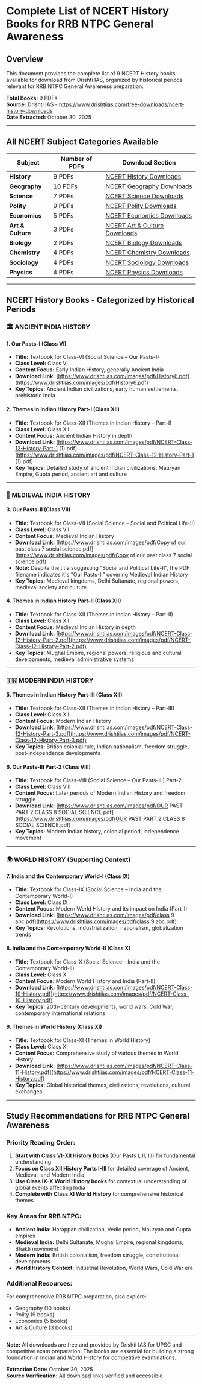 # Complete List of NCERT History Books for RRB NTPC General Awareness

## Overview
This document provides the complete list of 9 NCERT History books available for download from Drishti IAS, organized by historical periods relevant for RRB NTPC General Awareness preparation.

**Total Books:** 9 PDFs  
**Source:** Drishti IAS - https://www.drishtiias.com/free-downloads/ncert-history-downloads  
**Date Extracted:** October 30, 2025

---

## All NCERT Subject Categories Available

| Subject | Number of PDFs | Download Section |
|---------|----------------|------------------|
| **History** | 9 PDFs | [NCERT History Downloads](https://www.drishtiias.com/free-downloads/ncert-history-downloads) |
| **Geography** | 10 PDFs | [NCERT Geography Downloads](https://www.drishtiias.com/free-downloads/ncert-geography-downloads) |
| **Science** | 7 PDFs | [NCERT Science Downloads](https://www.drishtiias.com/free-downloads/ncert-books-science-download) |
| **Polity** | 9 PDFs | [NCERT Polity Downloads](https://www.drishtiias.com/free-downloads/ncert-book-polity-download) |
| **Economics** | 5 PDFs | [NCERT Economics Downloads](https://www.drishtiias.com/free-downloads/ncert-books-economics-download) |
| **Art & Culture** | 3 PDFs | [NCERT Art & Culture Downloads](https://www.drishtiias.com/free-downloads/ncert-books-indian-art-download) |
| **Biology** | 2 PDFs | [NCERT Biology Downloads](https://www.drishtiias.com/free-downloads/ncert-books-biology-download) |
| **Chemistry** | 4 PDFs | [NCERT Chemistry Downloads](https://www.drishtiias.com/free-downloads/ncert-books-chemistry-download) |
| **Sociology** | 4 PDFs | [NCERT Sociology Downloads](https://www.drishtiias.com/free-downloads/ncert-books-sociology-download) |
| **Physics** | 4 PDFs | [NCERT Physics Downloads](https://www.drishtiias.com/free-downloads/ncert-books-physics-download) |

---

## NCERT History Books - Categorized by Historical Periods

### 🏛️ ANCIENT INDIA HISTORY

#### 1. Our Pasts-I (Class VI)
- **Title:** Textbook for Class-VI (Social Science – Our Pasts-I)
- **Class Level:** Class VI
- **Content Focus:** Early Indian History, generally Ancient India
- **Download Link:** [https://www.drishtiias.com/images/pdf/History6.pdf](https://www.drishtiias.com/images/pdf/History6.pdf)
- **Key Topics:** Ancient Indian civilizations, early human settlements, prehistoric India

#### 2. Themes in Indian History Part-I (Class XII)
- **Title:** Textbook for Class-XII (Themes in Indian History – Part-I)
- **Class Level:** Class XII
- **Content Focus:** Ancient Indian History in depth
- **Download Link:** [https://www.drishtiias.com/images/pdf/NCERT-Class-12-History-Part-1 (1).pdf](https://www.drishtiias.com/images/pdf/NCERT-Class-12-History-Part-1 (1).pdf)
- **Key Topics:** Detailed study of ancient Indian civilizations, Mauryan Empire, Gupta period, ancient art and culture

---

### 🏰 MEDIEVAL INDIA HISTORY

#### 3. Our Pasts-II (Class VII)
- **Title:** Textbook for Class-VII (Social Science – Social and Political Life-II)
- **Class Level:** Class VII
- **Content Focus:** Medieval Indian History
- **Download Link:** [https://www.drishtiias.com/images/pdf/Copy of our past class 7 social science.pdf](https://www.drishtiias.com/images/pdf/Copy of our past class 7 social science.pdf)
- **Note:** Despite the title suggesting "Social and Political Life-II", the PDF filename indicates it's "Our Pasts-II" covering Medieval Indian History
- **Key Topics:** Medieval kingdoms, Delhi Sultanate, regional powers, medieval society and culture

#### 4. Themes in Indian History Part-II (Class XII)
- **Title:** Textbook for Class-XII (Themes in Indian History – Part-II)
- **Class Level:** Class XII
- **Content Focus:** Medieval Indian History in depth
- **Download Link:** [https://www.drishtiias.com/images/pdf/NCERT-Class-12-History-Part-2.pdf](https://www.drishtiias.com/images/pdf/NCERT-Class-12-History-Part-2.pdf)
- **Key Topics:** Mughal Empire, regional powers, religious and cultural developments, medieval administrative systems

---

### 🇮🇳 MODERN INDIA HISTORY

#### 5. Themes in Indian History Part-III (Class XII)
- **Title:** Textbook for Class-XII (Themes in Indian History – Part-III)
- **Class Level:** Class XII
- **Content Focus:** Modern Indian History
- **Download Link:** [https://www.drishtiias.com/images/pdf/NCERT-Class-12-History-Part-3.pdf](https://www.drishtiias.com/images/pdf/NCERT-Class-12-History-Part-3.pdf)
- **Key Topics:** British colonial rule, Indian nationalism, freedom struggle, post-independence developments

#### 6. Our Pasts-III Part-2 (Class VIII)
- **Title:** Textbook for Class-VIII (Social Science – Our Pasts-III) Part-2
- **Class Level:** Class VIII
- **Content Focus:** Later periods of Modern Indian History and freedom struggle
- **Download Link:** [https://www.drishtiias.com/images/pdf/OUR PAST PART 2 CLASS 8 SOCIAL SCIENCE.pdf](https://www.drishtiias.com/images/pdf/OUR PAST PART 2 CLASS 8 SOCIAL SCIENCE.pdf)
- **Key Topics:** Modern Indian history, colonial period, independence movement

---

### 🌍 WORLD HISTORY (Supporting Context)

#### 7. India and the Contemporary World-I (Class IX)
- **Title:** Textbook for Class-IX (Social Science – India and the Contemporary World-I)
- **Class Level:** Class IX
- **Content Focus:** Modern World History and its impact on India (Part-I)
- **Download Link:** [https://www.drishtiias.com/images/pdf/class 9 abc.pdf](https://www.drishtiias.com/images/pdf/class 9 abc.pdf)
- **Key Topics:** Revolutions, industrialization, nationalism, globalization trends

#### 8. India and the Contemporary World-II (Class X)
- **Title:** Textbook for Class-X (Social Science – India and the Contemporary World-II)
- **Class Level:** Class X
- **Content Focus:** Modern World History and India (Part-II)
- **Download Link:** [https://www.drishtiias.com/images/pdf/NCERT-Class-10-History.pdf](https://www.drishtiias.com/images/pdf/NCERT-Class-10-History.pdf)
- **Key Topics:** 20th-century developments, world wars, Cold War, contemporary international relations

#### 9. Themes in World History (Class XI)
- **Title:** Textbook for Class-XI (Themes in World History)
- **Class Level:** Class XI
- **Content Focus:** Comprehensive study of various themes in World History
- **Download Link:** [https://www.drishtiias.com/images/pdf/NCERT-Class-11-History.pdf](https://www.drishtiias.com/images/pdf/NCERT-Class-11-History.pdf)
- **Key Topics:** Global historical themes, civilizations, revolutions, cultural exchanges

---

## Study Recommendations for RRB NTPC General Awareness

### Priority Reading Order:
1. **Start with Class VI-XII History Books** (Our Pasts I, II, III) for fundamental understanding
2. **Focus on Class XII History Parts I-III** for detailed coverage of Ancient, Medieval, and Modern India
3. **Use Class IX-X World History books** for contextual understanding of global events affecting India
4. **Complete with Class XI World History** for comprehensive historical themes

### Key Areas for RRB NTPC:
- **Ancient India:** Harappan civilization, Vedic period, Mauryan and Gupta empires
- **Medieval India:** Delhi Sultanate, Mughal Empire, regional kingdoms, Bhakti movement
- **Modern India:** British colonialism, freedom struggle, constitutional developments
- **World History Context:** Industrial Revolution, World Wars, Cold War era

### Additional Resources:
For comprehensive RRB NTPC preparation, also explore:
- Geography (10 books)
- Polity (9 books) 
- Economics (5 books)
- Art & Culture (3 books)

---

**Note:** All downloads are free and provided by Drishti IAS for UPSC and competitive exam preparation. The books are essential for building a strong foundation in Indian and World History for competitive examinations.

**Extraction Date:** October 30, 2025  
**Source Verification:** All download links verified and accessible